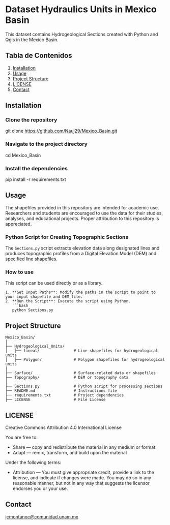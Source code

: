 # Dataset Hydraulics Units in Mexico Basin
This dataset contains Hydrogeological Sections created with Python and Qgis in the Mexico Basin.

## Tabla de Contenidos
1. [Installation](#installation)
2. [Usage](#usage)
3. [Project Structure](#project-structure)
4. [LICENSE](#license)
5. [Contact](#contact)

## Installation

  ### Clone the repository
  git clone https://github.com/Nauj29/Mexico_Basin.git

  ### Navigate to the project directory
  cd Mexico_Basin

  ### Install the dependencies
  pip install -r requirements.txt

## Usage
  The shapefiles provided in this repository are intended for academic use. Researchers and students are encouraged to use the data for their studies, analyses, and educational projects. Proper attribution to       this repository is appreciated.

  ### Python Script for Creating Topographic Sections
  The `Sections.py` script extracts elevation data along designated lines and produces topographic profiles from a Digital Elevation Model (DEM) and specified line shapefiles.

  ### How to use
  This script can be used directly or as a library.

    1. **Set Input Paths**: Modify the paths in the script to point to your input shapefile and DEM file.
    2. **Run the Script**: Execute the script using Python.
       ```bash
       python Sections.py

## Project Structure
  ```plaintext
  Mexico_Basin/
  │
  ├── Hydrogeological_Units/
  │   ├── lineal/               # Line shapefiles for hydrogeological units
  │   ├── Polygon/              # Polygon shapefiles for hydrogeological units
  │
  ├── Surface/                  # Surface-related data or shapefiles
  ├── Topography/               # DEM or topography data
  │
  ├── Sections.py               # Python script for processing sections
  ├── README.md                 # Instructions file
  ├── requirements.txt          # Project dependencies
  ├── LICENSE                   # File License

  ```
## LICENSE
  Creative Commons Attribution 4.0 International License

  You are free to:
  - Share — copy and redistribute the material in any medium or format
  - Adapt — remix, transform, and build upon the material

  Under the following terms:
  - Attribution — You must give appropriate credit, provide a link to the license, and indicate if changes were made. You may do so in any reasonable manner, but not in any way that suggests the licensor endorses   you or your use.


## Contact
jcmontanoc@comunidad.unam.mx


